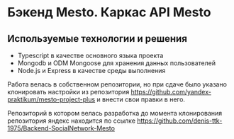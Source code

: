 # Бэкенд Mesto. Каркас API Mesto

## Используемые технологии и решения

- Typescript в качестве основного языка проекта
- Mongodb и ODM Mongoose для хранения данных пользователей
- Node.js и Express в качестве среды выполнения

Работа велась в собственном репозитории, но при сдаче было указано клонировать настройки из репозитория https://github.com/yandex-praktikum/mesto-project-plus и внести свои правки в него.

Репозиторий в котором велась разработка до момента клонирования репозитория яндекс находится по ссылке https://github.com/denis-ttk-1975/Backend-SocialNetwork-Mesto
